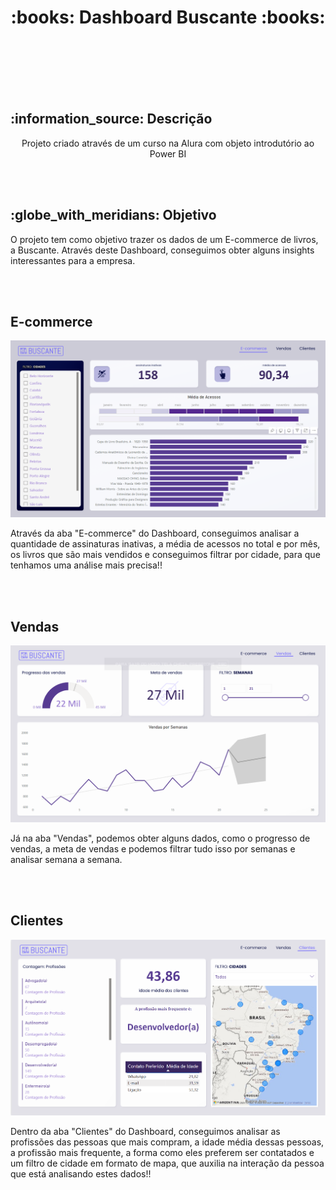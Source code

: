 <h1 align="center">
  :books: Dashboard Buscante :books:
</h1>
<br></br>

<div align="center">
  <img src="" alt="">
</div>
<br></br>

<h2> :information_source: Descrição </h2>
<p align="center"> Projeto criado através de um curso na Alura com objeto introdutório ao Power BI</p>
<br></br>

<h2> :globe_with_meridians: Objetivo</h2>
<p>O projeto tem como objetivo trazer os dados de um E-commerce de livros, a Buscante. Através deste Dashboard, conseguimos obter alguns insights interessantes para a empresa.</p>
<br></br>

<h2>E-commerce</h2>
<img src="src/buscante - ecommerce.png" alt="Tela de E-commerce do Dashboard" width="600">
<p>Através da aba "E-commerce" do Dashboard, conseguimos analisar a quantidade de assinaturas inativas, a média de acessos no total e por mês, os livros que são mais vendidos e conseguimos filtrar por cidade, para que tenhamos uma análise mais precisa!!</p>
<br></br>

<h2>Vendas</h2>
<img src="src/buscante - vendas.png" alt="Tela de E-commerce do Dashboard" width="600">
<p>Já na aba "Vendas", podemos obter alguns dados, como o progresso de vendas, a meta de vendas e podemos filtrar tudo isso por semanas e analisar semana a semana.</p>
<br></br>

<h2>Clientes</h2>
<img src="src/buscante - clientes.png" alt="Tela de E-commerce do Dashboard" width="600">
<p>Dentro da aba "Clientes" do Dashboard, conseguimos analisar as profissões das pessoas que mais compram, a idade média dessas pessoas, a profissão mais frequente, a forma como eles preferem ser contatados e um filtro de cidade em formato de mapa, que auxilia na interação da pessoa que está analisando estes dados!!</p>
<br></br>